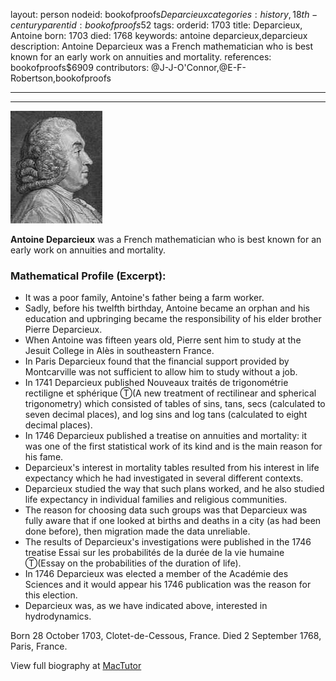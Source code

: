 layout: person
nodeid: bookofproofs$Deparcieux
categories: history,18th-century
parentid: bookofproofs$52
tags: 
orderid: 1703
title: Deparcieux, Antoine
born: 1703
died: 1768
keywords: antoine deparcieux,deparcieux
description: Antoine Deparcieux was a French mathematician who is best known for an early work on annuities and mortality.
references: bookofproofs$6909
contributors: @J-J-O'Connor,@E-F-Robertson,bookofproofs

---



---

![Deparcieux.jpg](https://github.com/bookofproofs/bookofproofs.github.io/blob/main/_sources/_assets/images/portraits/Deparcieux.jpg?raw=true)

**Antoine Deparcieux** was a French mathematician who is best known for an early work on annuities and mortality.

### Mathematical Profile (Excerpt):
* It was a poor family, Antoine's father being a farm worker.
* Sadly, before his twelfth birthday, Antoine became an orphan and his education and upbringing became the responsibility of his elder brother Pierre Deparcieux.
* When Antoine was fifteen years old, Pierre sent him to study at the Jesuit College in Alès in southeastern France.
* In Paris Deparcieux found that the financial support provided by Montcarville was not sufficient to allow him to study without a job.
* In 1741 Deparcieux published Nouveaux traités de trigonométrie rectiligne et sphérique Ⓣ(A new treatment of rectilinear and spherical trigonometry) which consisted of tables of sins, tans, secs (calculated to seven decimal places), and log sins and log tans (calculated to eight decimal places).
* In 1746 Deparcieux published a treatise on annuities and mortality: it was one of the first statistical work of its kind and is the main reason for his fame.
* Deparcieux's interest in mortality tables resulted from his interest in life expectancy which he had investigated in several different contexts.
* Deparcieux studied the way that such plans worked, and he also studied life expectancy in individual families and religious communities.
* The reason for choosing data such groups was that Deparcieux was fully aware that if one looked at births and deaths in a city (as had been done before), then migration made the data unreliable.
* The results of Deparcieux's investigations were published in the 1746 treatise Essai sur les probabilités de la durée de la vie humaine Ⓣ(Essay on the probabilities of the duration of life).
* In 1746 Deparcieux was elected a member of the Académie des Sciences and it would appear his 1746 publication was the reason for this election.
* Deparcieux was, as we have indicated above, interested in hydrodynamics.

Born 28 October 1703, Clotet-de-Cessous, France. Died 2 September 1768, Paris, France.

View full biography at [MacTutor](https://mathshistory.st-andrews.ac.uk/Biographies/Deparcieux/)

